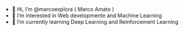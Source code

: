 - 👋 Hi, I’m @marcoexplora ( Marco Amato )
- 👀 I’m interested in Web developmente and Machine Learning 
- 🌱 I’m currently learning Deep Learning and Reinforcement Learning

<!---
marcoexplora/marcoexplora is a ✨ special ✨ repository because its `README.md` (this file) appears on your GitHub profile.
You can click the Preview link to take a look at your changes.
--->
